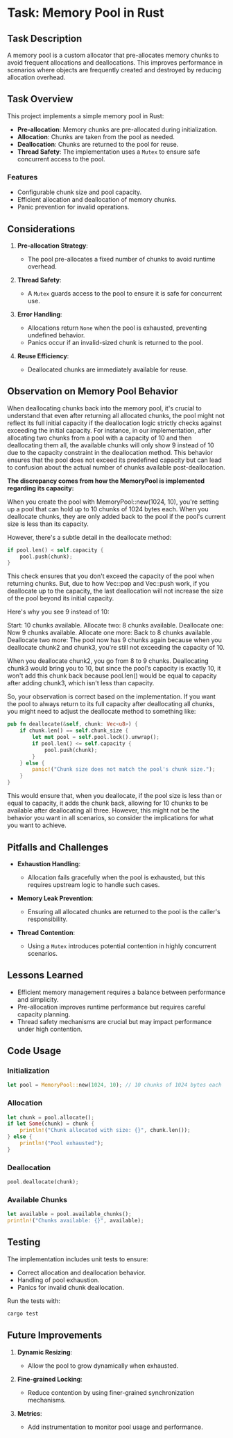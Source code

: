 # Task: Memory Pool in Rust

## Task Description

A memory pool is a custom allocator that pre-allocates memory chunks to avoid frequent allocations and deallocations. This improves performance in scenarios where objects are frequently created and destroyed by reducing allocation overhead.

## Task Overview

This project implements a simple memory pool in Rust:

- **Pre-allocation**: Memory chunks are pre-allocated during initialization.
- **Allocation**: Chunks are taken from the pool as needed.
- **Deallocation**: Chunks are returned to the pool for reuse.
- **Thread Safety**: The implementation uses a `Mutex` to ensure safe concurrent access to the pool.

### Features

- Configurable chunk size and pool capacity.
- Efficient allocation and deallocation of memory chunks.
- Panic prevention for invalid operations.

## Considerations

1. **Pre-allocation Strategy**:
   - The pool pre-allocates a fixed number of chunks to avoid runtime overhead.

2. **Thread Safety**:
   - A `Mutex` guards access to the pool to ensure it is safe for concurrent use.

3. **Error Handling**:
   - Allocations return `None` when the pool is exhausted, preventing undefined behavior.
   - Panics occur if an invalid-sized chunk is returned to the pool.

4. **Reuse Efficiency**:
   - Deallocated chunks are immediately available for reuse.

## Observation on Memory Pool Behavior

When deallocating chunks back into the memory pool, it's crucial to understand that even after returning all allocated chunks, the pool might not reflect its full initial capacity if the deallocation logic strictly checks against exceeding the initial capacity. For instance, in our implementation, after allocating two chunks from a pool with a capacity of 10 and then deallocating them all, the available chunks will only show 9 instead of 10 due to the capacity constraint in the deallocation method. This behavior ensures that the pool does not exceed its predefined capacity but can lead to confusion about the actual number of chunks available post-deallocation.

**The discrepancy comes from how the MemoryPool is implemented regarding its capacity:**

When you create the pool with MemoryPool::new(1024, 10), you're setting up a pool that can hold up to 10 chunks of 1024 bytes each.
When you deallocate chunks, they are only added back to the pool if the pool's current size is less than its capacity.

However, there's a subtle detail in the deallocate method:

```rust
if pool.len() < self.capacity {
    pool.push(chunk);
}
```

This check ensures that you don't exceed the capacity of the pool when returning chunks. But, due to how Vec::pop and Vec::push work, if you deallocate up to the capacity, the last deallocation will not increase the size of the pool beyond its initial capacity.

Here's why you see 9 instead of 10:

Start: 10 chunks available.
Allocate two: 8 chunks available.
Deallocate one: Now 9 chunks available.
Allocate one more: Back to 8 chunks available.
Deallocate two more: The pool now has 9 chunks again because when you deallocate chunk2 and chunk3, you're still not exceeding the capacity of 10.

When you deallocate chunk2, you go from 8 to 9 chunks.
Deallocating chunk3 would bring you to 10, but since the pool's capacity is exactly 10, it won't add this chunk back because pool.len() would be equal to capacity after adding chunk3, which isn't less than capacity.

So, your observation is correct based on the implementation. If you want the pool to always return to its full capacity after deallocating all chunks, you might need to adjust the deallocate method to something like:

```rust
pub fn deallocate(&self, chunk: Vec<u8>) {
    if chunk.len() == self.chunk_size {
        let mut pool = self.pool.lock().unwrap();
        if pool.len() <= self.capacity {
            pool.push(chunk);
        }
    } else {
        panic!("Chunk size does not match the pool's chunk size.");
    }
}
```

This would ensure that, when you deallocate, if the pool size is less than or equal to capacity, it adds the chunk back, allowing for 10 chunks to be available after deallocating all three. However, this might not be the behavior you want in all scenarios, so consider the implications for what you want to achieve.

## Pitfalls and Challenges

- **Exhaustion Handling**:
  - Allocation fails gracefully when the pool is exhausted, but this requires upstream logic to handle such cases.

- **Memory Leak Prevention**:
  - Ensuring all allocated chunks are returned to the pool is the caller's responsibility.

- **Thread Contention**:
  - Using a `Mutex` introduces potential contention in highly concurrent scenarios.

## Lessons Learned

- Efficient memory management requires a balance between performance and simplicity.
- Pre-allocation improves runtime performance but requires careful capacity planning.
- Thread safety mechanisms are crucial but may impact performance under high contention.

## Code Usage

### Initialization

```rust
let pool = MemoryPool::new(1024, 10); // 10 chunks of 1024 bytes each
```

### Allocation

```rust
let chunk = pool.allocate();
if let Some(chunk) = chunk {
    println!("Chunk allocated with size: {}", chunk.len());
} else {
    println!("Pool exhausted");
}
```

### Deallocation

```rust
pool.deallocate(chunk);
```

### Available Chunks

```rust
let available = pool.available_chunks();
println!("Chunks available: {}", available);
```

## Testing

The implementation includes unit tests to ensure:

- Correct allocation and deallocation behavior.
- Handling of pool exhaustion.
- Panics for invalid chunk deallocation.

Run the tests with:

```bash
cargo test
```

## Future Improvements

1. **Dynamic Resizing**:
   - Allow the pool to grow dynamically when exhausted.

2. **Fine-grained Locking**:
   - Reduce contention by using finer-grained synchronization mechanisms.

3. **Metrics**:
   - Add instrumentation to monitor pool usage and performance.
